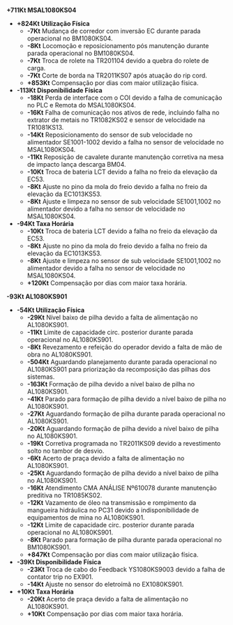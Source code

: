 **+711Kt MSAL1080KS04**  
- **+824Kt Utilização Física**
	-  **-7Kt** Mudança de corredor com inversão EC durante parada operacional no BM1080KS04.
	-   **-8Kt** Locomoção e reposicionamento pós manutenção durante parada operacional no BM1080KS04.
	-   **-7Kt** Troca de rolete na TR201104 devido a quebra do rolete de carga.
	-   **-7Kt** Corte de borda na TR2011KS07 após atuação do rip cord.
	-   **+853Kt** Compensação por dias com maior utilização física.
- **-113Kt Disponibilidade Física**
	-   **-18Kt** Perda de interface com o COI devido a falha de comunicação no PLC e Remota do MSAL1080KS04.
	-   **-16Kt** Falha de comunicação nos ativos de rede, incluindo falha no extrator de metais no TR1082KS02 e sensor de velocidade na TR1081KS13.
	-   **-14Kt** Reposicionamento do sensor de sub velocidade no alimentador SE1001-1002 devido a falha no sensor de velocidade no MSAL1080KS04.
	-   **-11Kt** Reposição de cavalete durante manutenção corretiva na mesa de impacto lança descarga BM04.
	-   **-10Kt** Troca de bateria LCT devido a falha no freio da elevação da EC53.
	-   **-8Kt** Ajuste no pino da mola do freio devido a falha no freio da elevação da EC1013KS53.
	-   **-8Kt** Ajuste e limpeza no sensor de sub velocidade SE1001,1002 no alimentador devido a falha no sensor de velocidade no MSAL1080KS04.
- **-94Kt Taxa Horária**
	- **-10Kt** Troca de bateria LCT devido a falha no freio da elevação da EC53.
	- **-8Kt** Ajuste no pino da mola do freio devido a falha no freio da elevação da EC1013KS53.
	- **-8Kt** Ajuste e limpeza no sensor de sub velocidade SE1001,1002 no alimentador devido a falha no sensor de velocidade no MSAL1080KS04.
	- **+120Kt** Compensação por dias com maior taxa horária.

**-93Kt AL1080KS901**  
- **-54Kt Utilização Física**
	-   **-29Kt** Nível baixo de pilha devido a falta de alimentação no AL1080KS901.
	-   **-11Kt** Limite de capacidade circ. posterior durante parada operacional no AL1080KS901.
	-   **-8Kt** Revezamento e refeição do operador devido a falta de mão de obra no AL1080KS901.
	-   **-504Kt** Aguardando planejamento durante parada operacional no AL1080KS901 para priorização da recomposição das pilhas dos sistemas.
	-   **-163Kt** Formação de pilha devido a nível baixo de pilha no AL1080KS901.
	-   **-41Kt** Parado para formação de pilha devido a nível baixo de pilha no AL1080KS901.
	-   **-27Kt** Aguardando formação de pilha durante parada operacional no AL1080KS901.
	-   **-20Kt** Aguardando formação de pilha devido a nível baixo de pilha no AL1080KS901.
	-   **-19Kt** Corretiva programada no TR2011KS09 devido a revestimento solto no tambor de desvio.
	-   **-6Kt** Acerto de praça devido a falta de alimentação no AL1080KS901.
	-   **-25Kt** Aguardando formação de pilha devido a nível baixo de pilha no AL1080KS901.
	-   **-16Kt** Atendimento CMA ANÁLISE Nº610078 durante manutenção preditiva no TR1085KS02.
	-   **-12Kt** Vazamento de óleo na transmissão e rompimento da mangueira hidráulica no PC31 devido a indisponibilidade de equipamentos de mina no AL1080KS901.
	-   **-12Kt** Limite de capacidade circ. posterior durante parada operacional no AL1080KS901.
	-   **-8Kt** Parado para formação de pilha durante parada operacional no BM1080KS901.
	-   **+847Kt** Compensação por dias com maior utilização física.
- **-39Kt  Disponibilidade Física**
	-   **-23Kt** Troca de cabo do Feedback YS1080KS9003 devido a falha de contator trip no EX901.
	-   **-14Kt** Ajuste no sensor do eletroímã no EX1080KS901.
- **+10Kt Taxa Horária**
	- **-20Kt** Acerto de praça devido a falta de alimentação no AL1080KS901.
	- **+10Kt** Compensação por dias com maior taxa horária.